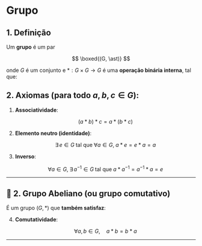 # Grupo

## 1. Definição

Um **grupo** é um par

$$
\boxed{(G, \ast)}
$$

onde $G$ é um conjunto e $\ast : G \times G \to G$ é uma **operação binária interna**, tal que:

## 2. Axiomas (para todo $a, b, c \in G$):

1. **Associatividade**:

    $$
    (a \ast b) \ast c = a \ast (b \ast c)
    $$

2. **Elemento neutro (identidade)**:

    $$
    \exists\, e \in G \;\text{tal que}\; \forall a \in G,\; a \ast e = e \ast a = a
    $$

3. **Inverso**:

    $$
    \forall a \in G,\; \exists\, a^{-1} \in G \;\text{tal que}\; a \ast a^{-1} = a^{-1} \ast a = e
    $$

---

## 🔹 2. **Grupo Abeliano** (ou **grupo comutativo**)

É um grupo $(G, \ast)$ que **também satisfaz**:

4. **Comutatividade**:

   $$
   \forall a, b \in G,\quad a \ast b = b \ast a
   $$

---